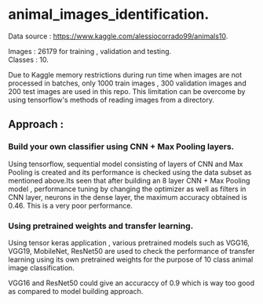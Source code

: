 # animal_images_identification. 

Data source :   https://www.kaggle.com/alessiocorrado99/animals10. 

Images :  26179 for training , validation and testing.  
Classes : 10.  

Due to Kaggle memory restrictions during run time when images are not processed in batches, only 1000 train images , 300 validation images and 200 test images are used in this repo.  This limitation can be overcome by using tensorflow's methods of reading images from a directory.  

## Approach :  

### Build your own classifier using CNN + Max Pooling layers.  

Using tensorflow, sequential model consisting of layers of CNN and Max Pooling is created and its performance is checked using the data subset as mentioned above.Its seen that after building an 8 layer CNN + Max Pooling model , performance tuning by changing the optimizer as well as filters in CNN layer, neurons in the dense layer, the maximum accuracy obtained is 0.46.  This is a very poor performance.  

### Using pretrained weights and transfer learning.  

Using tensor keras application , various pretrained models such as VGG16, VGG19, MobileNet, ResNet50 are used to check the performance of transfer learning using  its own pretrained weights for the purpose of 10 class animal image classification. 

VGG16 and ResNet50 could give an accuraccy of 0.9 which is way too good as compared to model building approach.  
